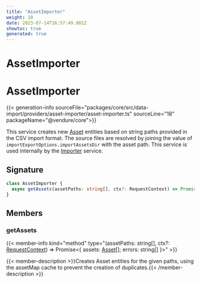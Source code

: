 ```yaml
---
title: "AssetImporter"
weight: 10
date: 2023-07-14T16:57:49.801Z
showtoc: true
generated: true
---
```

<!-- This file was generated from the Vendure source. Do not modify. Instead, re-run the "docs:build" script -->

# AssetImporter
<div class="symbol">


# AssetImporter

{{< generation-info sourceFile="packages/core/src/data-import/providers/asset-importer/asset-importer.ts" sourceLine="18" packageName="@vendure/core">}}

This service creates new <a href='/typescript-api/entities/asset#asset'>Asset</a> entities based on string paths provided in the CSV
import format. The source files are resolved by joining the value of `importExportOptions.importAssetsDir`
with the asset path. This service is used internally by the <a href='/typescript-api/import-export/importer#importer'>Importer</a> service.

## Signature

```TypeScript
class AssetImporter {
  async getAssets(assetPaths: string[], ctx?: RequestContext) => Promise<{ assets: Asset[]; errors: string[] }>;
}
```
## Members

### getAssets

{{< member-info kind="method" type="(assetPaths: string[], ctx?: <a href='/typescript-api/request/request-context#requestcontext'>RequestContext</a>) => Promise&#60;{ assets: <a href='/typescript-api/entities/asset#asset'>Asset</a>[]; errors: string[] }&#62;"  >}}

{{< member-description >}}Creates Asset entities for the given paths, using the assetMap cache to prevent the
creation of duplicates.{{< /member-description >}}


</div>

